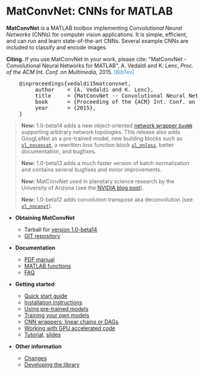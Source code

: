 # MatConvNet: CNNs for MATLAB

**MatConvNet** is a MATLAB toolbox implementing *Convolutional Neural
Networks* (CNNs) for computer vision applications. It is simple,
efficient, and can run and learn state-of-the-art CNNs. Several
example CNNs are included to classify and encode images.

**Citing.** If you use MatConvNet in your work, please cite:
"MatConvNet - Convolutional Neural Networks for MATLAB", A. Vedaldi
and K. Lenc, *Proc. of the ACM Int. Conf. on Multimedia*, 2015. <span
style="color:#428bca;"
onclick="toggle_visibility('bibentry');">[BibTex]</span>

<pre class="shy" id="bibentry">
    @inproceedings{vedaldi15matconvnet,
         author    = {A. Vedaldi and K. Lenc},
         title     = {MatConvNet -- Convolutional Neural Networks for MATLAB},
         book      = {Proceeding of the {ACM} Int. Conf. on Multimedia}
         year      = {2015},
    }
</pre>

> **New:** 1.0-beta14 adds a new object-oriented
> [network wrapper `DagNN`](wrappers.md) supporting arbitrary network
> topologies. This release also adds GoogLeNet as a pre-trained model,
> new building blocks such as [`vl_nnconcat`](mfiles/vl_nnconcat.md),
> a rewritten loss function block [`vl_nnloss`](mfiles/vl_nnloss.md),
> better documentation, and bugfixes.
>
> **New:** 1.0-beta13 adds a much faster version of batch
> normalization and contains several bugfixes and minor improvements.
>
> **New:** MatConvNet used in planetary science research by the
> University of Arizona (see the
> [NVIDIA blog post](http://devblogs.nvidia.com/parallelforall/deep-learning-image-understanding-planetary-science/)).
>
> **New:** 1.0-beta12 adds convolution transpose aka deconvolution
> (see [`vl_nnconvt`](mfiles/vl_nnconvt)).

*   **Obtaining MatConvNet**
    - Tarball for [version 1.0-beta14](download/matconvnet-1.0-beta14.tar.gz)
    - [GIT repository](http://www.github.com/vlfeat/matconvnet.git)

*   **Documentation**
    - [PDF manual](matconvnet-manual.pdf)
    - [MATLAB functions](functions.md)
    - [FAQ](faq.md)

*   **Getting started**
    - [Quick start guide](quick.md)
    - [Installation instructions](install.md)
    - [Using pre-trained models](pretrained.md)
    - [Training your own models](training.md)
    - [CNN wrappers: linear chains or DAGs](wrappers.md)
    - [Working with GPU accelerated code](gpu.md)
    - [Tutorial](http://www.robots.ox.ac.uk/~vgg/practicals/cnn/index.html),
      [slides](http://www.robots.ox.ac.uk/~vedaldi/assets/teach/2015/vedaldi15aims-bigdata-lecture-4-deep-learning-handout.pdf)

*   **Other information**
    - [Changes](about/#changes)
    - [Developing the library](developers.md)

